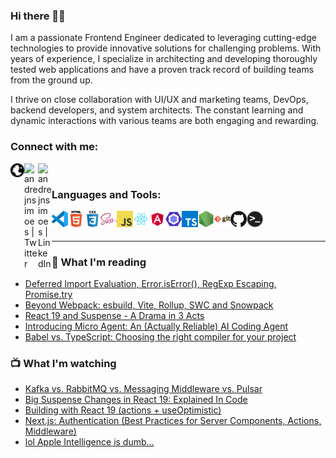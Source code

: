 ### Hi there 🙂👋
I am a passionate Frontend Engineer dedicated to leveraging cutting-edge technologies to provide innovative solutions for challenging problems. With years of experience, I specialize in architecting and developing thoroughly tested web applications and have a proven track record of building teams from the ground up.

I thrive on close collaboration with UI/UX and marketing teams, DevOps, backend developers, and system architects. The constant learning and dynamic interactions with various teams are both engaging and rewarding.

### Connect with me:

[<img align="left" alt="teklinks.andrejnsimoes.com" width="22px" src="https://raw.githubusercontent.com/iconic/open-iconic/master/svg/globe.svg" />][website]
[<img align="left" alt="andrejnsimoes | Twitter" width="22px" src="https://cdn.jsdelivr.net/npm/simple-icons@v3/icons/twitter.svg" />][twitter]
[<img align="left" alt="andrejnsimoes | LinkedIn" width="22px" src="https://cdn.jsdelivr.net/npm/simple-icons@v3/icons/linkedin.svg" />][linkedin]

<br />

### Languages and Tools:

<img align="left" alt="Visual Studio Code" width="26px" src="https://raw.githubusercontent.com/github/explore/80688e429a7d4ef2fca1e82350fe8e3517d3494d/topics/visual-studio-code/visual-studio-code.png" />
<img align="left" alt="HTML5" width="26px" src="https://raw.githubusercontent.com/github/explore/80688e429a7d4ef2fca1e82350fe8e3517d3494d/topics/html/html.png" />
<img align="left" alt="CSS3" width="26px" src="https://raw.githubusercontent.com/github/explore/80688e429a7d4ef2fca1e82350fe8e3517d3494d/topics/css/css.png" />
<img align="left" alt="Sass" width="26px" src="https://raw.githubusercontent.com/github/explore/80688e429a7d4ef2fca1e82350fe8e3517d3494d/topics/sass/sass.png" />
<img align="left" alt="JavaScript" width="26px" src="https://raw.githubusercontent.com/github/explore/80688e429a7d4ef2fca1e82350fe8e3517d3494d/topics/javascript/javascript.png" />
<img align="left" alt="React" width="26px" src="https://raw.githubusercontent.com/github/explore/80688e429a7d4ef2fca1e82350fe8e3517d3494d/topics/react/react.png" />
<img align="left" alt="Angular" width="26px" src="https://raw.githubusercontent.com/github/explore/80688e429a7d4ef2fca1e82350fe8e3517d3494d/topics/angular/angular.png" />
<img align="left" alt="eslint" width="26px" src="https://raw.githubusercontent.com/github/explore/80688e429a7d4ef2fca1e82350fe8e3517d3494d/topics/eslint/eslint.png" />
<img align="left" alt="typescript" width="26px" src="https://raw.githubusercontent.com/github/explore/80688e429a7d4ef2fca1e82350fe8e3517d3494d/topics/typescript/typescript.png" />
<img align="left" alt="Node.js" width="26px" src="https://raw.githubusercontent.com/github/explore/80688e429a7d4ef2fca1e82350fe8e3517d3494d/topics/nodejs/nodejs.png" />
<img align="left" alt="Git" width="26px" src="https://raw.githubusercontent.com/github/explore/80688e429a7d4ef2fca1e82350fe8e3517d3494d/topics/git/git.png" />
<img align="left" alt="GitHub" width="26px" src="https://raw.githubusercontent.com/github/explore/78df643247d429f6cc873026c0622819ad797942/topics/github/github.png" />
<img align="left" alt="Terminal" width="26px" src="https://raw.githubusercontent.com/github/explore/80688e429a7d4ef2fca1e82350fe8e3517d3494d/topics/terminal/terminal.png" />

<br />
<br />

---

### 📕 What I'm reading

<!-- BLOG-POST-LIST:START -->
- [Deferred Import Evaluation, Error.isError&lpar;&rpar;, RegExp Escaping, Promise.try](https://teklinks.andrejnsimoes.com/2024/06/tc39-advances-key-proposals-deferred.html)
- [Beyond Webpack: esbuild, Vite, Rollup, SWC and Snowpack](https://teklinks.andrejnsimoes.com/2024/06/beyond-webpack-esbuild-vite-rollup-swc.html)
- [React 19 and Suspense - A Drama in 3 Acts](https://teklinks.andrejnsimoes.com/2024/06/react-19-and-suspense-drama-in-3-acts.html)
- [Introducing Micro Agent: An &lpar;Actually Reliable&rpar; AI Coding Agent](https://teklinks.andrejnsimoes.com/2024/06/introducing-micro-agent-actually.html)
- [Babel vs. TypeScript: Choosing the right compiler for your project](https://teklinks.andrejnsimoes.com/2024/06/babel-vs-typescript-choosing-right.html)
<!-- BLOG-POST-LIST:END -->

### 📺 What I'm watching

<!-- YOUTUBE:START -->
- [Kafka vs. RabbitMQ vs. Messaging Middleware vs. Pulsar](https://www.youtube.com/watch?v=x4k1XEjNzYQ)
- [Big Suspense Changes in React 19: Explained In Code](https://www.youtube.com/watch?v=sgnw8dRZa3Q)
- [Building with React 19 &lpar;actions + useOptimistic&rpar;](https://www.youtube.com/watch?v=meycWptW9eo)
- [Next.js: Authentication &lpar;Best Practices for Server Components, Actions, Middleware&rpar;](https://www.youtube.com/watch?v=N_sUsq_y10U)
- [lol Apple Intelligence is dumb...](https://www.youtube.com/watch?v=ek2yOqAIYuU)
<!-- YOUTUBE:END -->


[website]: https://teklinks.andrejnsimoes.com
[twitter]: https://twitter.com/andrejnsimoes
[linkedin]: https://linkedin.com/in/andrejnsimoes
